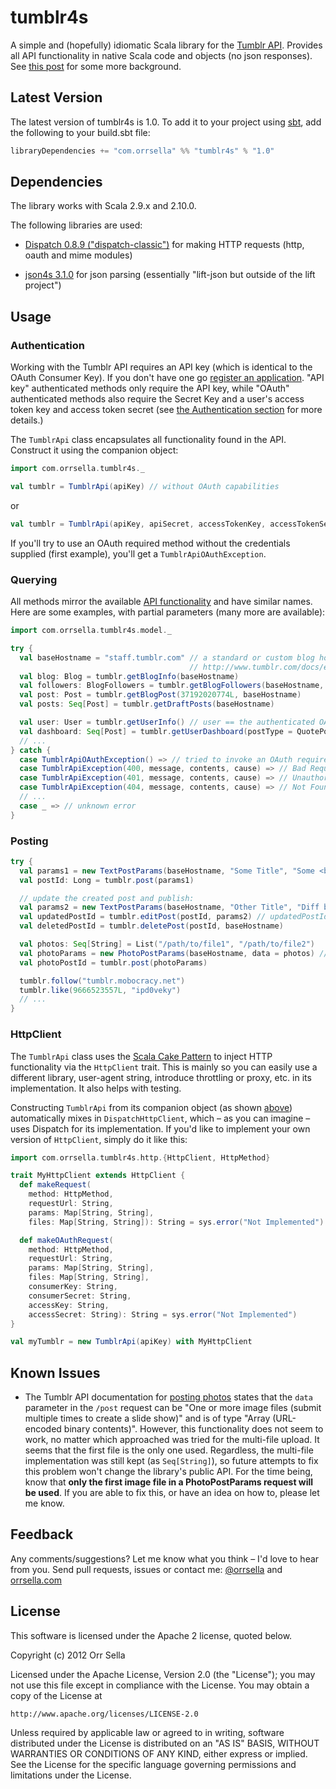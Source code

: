# tumblr4s

A simple and (hopefully) idiomatic Scala library for the [Tumblr API](http://www.tumblr.com/docs/en/api/v2). Provides all API functionality in native Scala code and objects (no json responses). See [this post](http://orrsella.com/2012/12/10/introducing-tumblr4s-a-scala-library-for-the-tumblr-api/) for some more background.

## Latest Version

The latest version of tumblr4s is 1.0. To add it to your project using [sbt](http://www.scala-sbt.org/), add the following to your build.sbt file:

```scala
libraryDependencies += "com.orrsella" %% "tumblr4s" % "1.0"
```

## Dependencies

The library works with Scala 2.9.x and 2.10.0.

The following libraries are used:

* [Dispatch 0.8.9 ("dispatch-classic")](http://dispatch-classic.databinder.net/Dispatch.html) for making HTTP requests (http, oauth and mime modules)

* [json4s 3.1.0](http://json4s.org/) for json parsing (essentially "lift-json but outside of the lift project")

## Usage

### Authentication

Working with the Tumblr API requires an API key (which is identical to the OAuth Consumer Key). If you don't have one go [register an application](http://www.tumblr.com/oauth/apps). "API key" authenticated methods only require the API key, while "OAuth" authenticated methods also require the Secret Key and a user's access token key and access token secret (see [the Authentication section](http://www.tumblr.com/docs/en/api/v2#auth) for more details.)

The `TumblrApi` class encapsulates all functionality found in the API. Construct it using the companion object:

```scala
import com.orrsella.tumblr4s._

val tumblr = TumblrApi(apiKey) // without OAuth capabilities
```

or

```scala
val tumblr = TumblrApi(apiKey, apiSecret, accessTokenKey, accessTokenSecret) // with OAuth capabilities
```

If you'll try to use an OAuth required method without the credentials supplied (first example), you'll get a `TumblrApiOAuthException`.

### Querying

All methods mirror the available [API functionality](http://www.tumblr.com/docs/en/api/v2) and have similar names. Here are some examples, with partial parameters (many more are available):

```scala
import com.orrsella.tumblr4s.model._

try {
  val baseHostname = "staff.tumblr.com" // a standard or custom blog hostname, see:
                                        // http://www.tumblr.com/docs/en/api/v2#hostname
  val blog: Blog = tumblr.getBlogInfo(baseHostname)
  val followers: BlogFollowers = tumblr.getBlogFollowers(baseHostname, limit = 20, offset = 60)
  val post: Post = tumblr.getBlogPost(37192020774L, baseHostname)
  val posts: Seq[Post] = tumblr.getDraftPosts(baseHostname)

  val user: User = tumblr.getUserInfo() // user == the authenticated OAuth user (not some public blog)
  val dashboard: Seq[Post] = tumblr.getUserDashboard(postType = QuotePostType, includeNotesInfo = true)
  // ...
} catch {
  case TumblrApiOAuthException() => // tried to invoke an OAuth required method without needed credentials
  case TumblrApiException(400, message, contents, cause) => // Bad Request
  case TumblrApiException(401, message, contents, cause) => // Unauthorized
  case TumblrApiException(404, message, contents, cause) => // Not Found
  // ...
  case _ => // unknown error
}
```

### Posting

```scala
try {
  val params1 = new TextPostParams(baseHostname, "Some Title", "Some <b>body</b>", DraftPostState, ...)
  val postId: Long = tumblr.post(params1)

  // update the created post and publish:
  val params2 = new TextPostParams(baseHostname, "Other Title", "Diff body", PublishPostState)
  val updatedPostId = tumblr.editPost(postId, params2) // updatedPostId == postId
  val deletedPostId = tumblr.deletePost(postId, baseHostname)

  val photos: Seq[String] = List("/path/to/file1", "/path/to/file2")
  val photoParams = new PhotoPostParams(baseHostname, data = photos) // see known issues regarding photos
  val photoPostId = tumblr.post(photoParams)

  tumblr.follow("tumblr.mobocracy.net")
  tumblr.like(9666523557L, "ipd0veky")
  // ...
}
```

### HttpClient

The `TumblrApi` class uses the [Scala Cake Pattern](http://www.cakesolutions.net/teamblogs/2011/12/19/cake-pattern-in-depth/) to inject HTTP functionality via the `HttpClient` trait. This is mainly so you can easily use a different library, user-agent string, introduce throttling or proxy, etc. in its implementation. It also helps with testing.

Constructing `TumblrApi` from its companion object (as shown [above](#authentication)) automatically mixes in `DispatchHttpClient`, which – as you can imagine – uses Dispatch for its implementation. If you'd like to implement your own version of `HttpClient`, simply do it like this:

```scala
import com.orrsella.tumblr4s.http.{HttpClient, HttpMethod}

trait MyHttpClient extends HttpClient {
  def makeRequest(
    method: HttpMethod,
    requestUrl: String,
    params: Map[String, String],
    files: Map[String, String]): String = sys.error("Not Implemented")

  def makeOAuthRequest(
    method: HttpMethod,
    requestUrl: String,
    params: Map[String, String],
    files: Map[String, String],
    consumerKey: String,
    consumerSecret: String,
    accessKey: String,
    accessSecret: String): String = sys.error("Not Implemented")
}

val myTumblr = new TumblrApi(apiKey) with MyHttpClient
```

## Known Issues

* The Tumblr API documentation for [posting photos](http://www.tumblr.com/docs/en/api/v2#posting) states that the `data` parameter in the `/post` request can be "One or more image files (submit multiple times to create a slide show)" and is of type "Array (URL-encoded binary contents)". However, this functionality does not seem to work, no matter which approached was tried for the multi-file upload. It seems that the first file is the only one used. Regardless, the multi-file implementation was still kept (as `Seq[String]`), so future attempts to fix this problem won't change the library's public API. For the time being, know that __only the first image file in a PhotoPostParams request will be used__. If you are able to fix this, or have an idea on how to, please let me know.

## Feedback

Any comments/suggestions? Let me know what you think – I'd love to hear from you. Send pull requests, issues or contact me: [@orrsella](http://twitter.com/orrsella) and [orrsella.com](http://orrsella.com)

## License

This software is licensed under the Apache 2 license, quoted below.

Copyright (c) 2012 Orr Sella

Licensed under the Apache License, Version 2.0 (the "License"); you may not use this file except in compliance with the License. You may obtain a copy of the License at

    http://www.apache.org/licenses/LICENSE-2.0

Unless required by applicable law or agreed to in writing, software distributed under the License is distributed on an "AS IS" BASIS, WITHOUT WARRANTIES OR CONDITIONS OF ANY KIND, either express or implied. See the License for the specific language governing permissions and limitations under the License.
